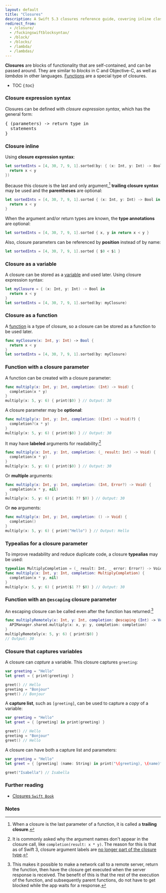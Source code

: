```yaml
---
layout: default
title: "Closures"
description: A Swift 5.3 closures reference guide, covering inline closures, closures as variables, closure typealiases, and @escaping closures.
redirect_from:
  - /closure/
  - /fuckingswiftblocksyntax/
  - /block/
  - /blocks/
  - /lambda/
  - /lambdas/
---
```


**Closures** are blocks of functionality that are self-contained, and can be passed around. They are similar to _blocks_ in C and Objective-C, as well as _lambdas_ in other languages. [Functions](/functions) are a special type of closures.

* TOC
{:toc}

### Closure expression syntax

Closures can be defined with _closure expression syntax_, which has the general form:

<pre class="with-placeholders">
{ (<span class="placeholder">parameters</span>) -> <span class="placeholder">return type</span> in
  <span class="placeholder">statements</span>
}
</pre>

### Closure inline

Using **closure expression syntax**:

```swift
let sortedInts = [4, 30, 7, 9, 1].sorted(by: { (x: Int, y: Int) -> Bool in
  return x < y
})
```

Because this closure is the last and only argument,[^1] **trailing closure syntax** may be used and the **parentheses** are optional:

```swift
let sortedInts = [4, 30, 7, 9, 1].sorted { (x: Int, y: Int) -> Bool in
  return x < y
}
```

When the argument and/or return types are known, the **type annotations** are optional:

```swift
let sortedInts = [4, 30, 7, 9, 1].sorted { x, y in return x < y }
```

Also, closure parameters can be referenced by **position** instead of by name:

```swift
let sortedInts = [4, 30, 7, 9, 1].sorted { $0 < $1 }
```

### Closure as a variable

A closure can be stored as a [variable](/variables) and used later. Using closure expression syntax:

```swift
let myClosure = { (x: Int, y: Int) -> Bool in
  return x < y
}
let sortedInts = [4, 30, 7, 9, 1].sorted(by: myClosure)
```

### Closure as a function

A [function](/functions") is a type of closure, so a closure can be stored as a function to be used later.

```swift
func myClosure(x: Int, y: Int) -> Bool {
  return x < y
}
let sortedInts = [4, 30, 7, 9, 1].sorted(by: myClosure)
```

### Function with a closure parameter

A function can be created with a closure parameter:

```swift
func multiply(x: Int, y: Int, completion: (Int) -> Void) {
  completion(x * y)
}
multiply(x: 5, y: 6) { print($0) } // Output: 30
```

A closure parameter may be **optional**:

```swift
func multiply(x: Int, y: Int, completion: ((Int) -> Void)?) {
  completion?(x * y)
}
multiply(x: 5, y: 6) { print($0) } // Output: 30
```

It may have **labeled** arguments for readability:[^2]

```swift
func multiply(x: Int, y: Int, completion: (_ result: Int) -> Void) {
  completion(x * y)
}
multiply(x: 5, y: 6) { print($0) } // Output: 30
```

Or **multiple** arguments: 

```swift
func multiply(x: Int, y: Int, completion: (Int, Error?) -> Void) {
  completion(x * y, nil)
}
multiply(x: 5, y: 6) { print($1 ?? $0) } // Output: 30
```

Or **no** arguments:

```swift
func multiply(x: Int, y: Int, completion: () -> Void) {
  completion()
}
multiply(x: 5, y: 6) { print("Hello") } // Output: Hello
```

### Typealias for a closure parameter

To improve readability and reduce duplicate code, a closure **typealias** may be used:

```swift
typealias MultiplyCompletion = (_ result: Int, _ error: Error?) -> Void
func multiply(x: Int, y: Int, completion: MultiplyCompletion) {
  completion(x * y, nil)
}
multiply(x: 5, y: 6) { print($1 ?? $0) } // Output: 30
```

### Function with an `@escaping` closure parameter

An escaping closure can be called even after the function has returned:[^3]

```swift
func multiplyRemotely(x: Int, y: Int, completion: @escaping (Int) -> Void) {
  APIManager.shared.multiply(x: x, y: y, completion: completion)
}
multiplyRemotely(x: 5, y: 6) { print($0) }
// Output: 30
```

### Closure that captures variables

A closure can _capture_ a variable. This closure captures `greeting`:

```swift
var greeting = "Hello"
let greet = { print(greeting) }

greet() // Hello
greeting = "Bonjour"
greet() // Bonjour
```

A **capture list**, such as `[greeting]`, can be used to capture a _copy_ of a variable:

```swift
var greeting = "Hello"
let greet = { [greeting] in print(greeting) }

greet() // Hello
greeting = "Bonjour"
greet() // Hello
```

A closure can have both a capture list and parameters:

```swift
var greeting = "Hello"
let greet = { [greeting] (name: String) in print("\(greeting), \(name)") }

greet("Isabella") // Isabella
```

### Further reading

* [Closures `Swift Book`](https://docs.swift.org/swift-book/LanguageGuide/Closures.html)

### Notes

[^1]: When a closure is the last parameter of a function, it is called a **trailing closure**.
[^2]: It is commonly asked why the argument names don't appear in the closure call, like `completion(result: x * y)`. The reason for this is that as of Swift 3, closure argument labels are [no longer part of the closure type](https://github.com/apple/swift-evolution/blob/master/proposals/0111-remove-arg-label-type-significance.md).
[^3]: This makes it possible to make a network call to a remote server, return the function, then have the closure get executed when the server response is received. The benefit of this is that the rest of the execution of the function, and subsequently parent functions, do not have to get blocked while the app waits for a response.
